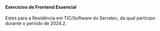 #### Exercícios de Frontend Essencial
Estes para a Residência em TIC/Software do Serratec, da qual participo durante o período de 2024.2.
